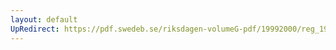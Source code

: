 ```yaml
---
layout: default
UpRedirect: https://pdf.swedeb.se/riksdagen-volumeG-pdf/19992000/reg_19992000/reg_19992000_0353.pdf
---
```

